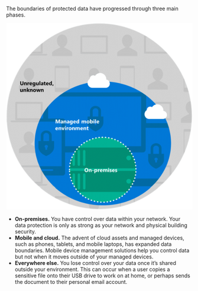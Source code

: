 The boundaries of protected data have progressed through three main phases.

![The boundaries of protected data: on-premises, managed mobile devices, elsewhere ](../media/protected-data-boundaries.png)

- **On-premises.** You have control over data within your network. Your data protection is only as strong as your network and physical building security.
- **Mobile and cloud.** The advent of cloud assets and managed devices, such as phones, tablets, and mobile laptops, has expanded data boundaries. Mobile device management solutions help you control data but not when it moves outside of your managed devices.
- **Everywhere else.** You lose control over your data once it’s shared outside your environment. This can occur when a user copies a sensitive file onto their USB drive to work on at home, or perhaps sends the document to their personal email account.

